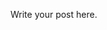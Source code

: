 <!-- 
.. title: Subtle changes after Hacker School
.. slug: subtle-changes-after-hacker-school
.. date: 2014-08-14 19:43:35 UTC
.. tags: HackerSchool 
.. link: 
.. description: 
.. type: text
.. author: Madhumitha Viswanathan
-->

Write your post here.
